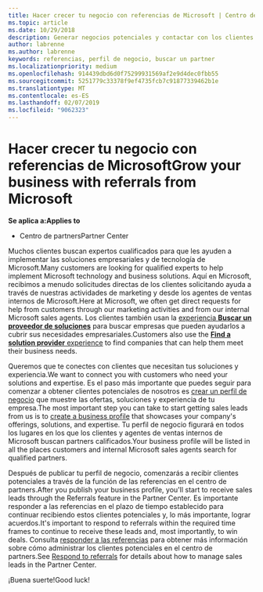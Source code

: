 ```yaml
---
title: Hacer crecer tu negocio con referencias de Microsoft | Centro de partners
ms.topic: article
ms.date: 10/29/2018
description: Generar negocios potenciales y contactar con los clientes que necesitan ayuda para la implementación de soluciones y productos de Microsoft.
author: labrenne
ms.author: labrenne
keywords: referencias, perfil de negocio, buscar un partner
ms.localizationpriority: medium
ms.openlocfilehash: 914439dbd6d0f75299931569af2e9d4dec0fbb55
ms.sourcegitcommit: 5251779c33378f9ef4735fcb7c91877339462b1e
ms.translationtype: MT
ms.contentlocale: es-ES
ms.lasthandoff: 02/07/2019
ms.locfileid: "9062323"
---
```

<!-- FWLink:  https://go.microsoft.com/fwlink/?linkid=849775 (top of page) -->

# <a name="grow-your-business-with-referrals-from-microsoft"></a><span data-ttu-id="1f38a-104">Hacer crecer tu negocio con referencias de Microsoft</span><span class="sxs-lookup"><span data-stu-id="1f38a-104">Grow your business with referrals from Microsoft</span></span>

**<span data-ttu-id="1f38a-105">Se aplica a:</span><span class="sxs-lookup"><span data-stu-id="1f38a-105">Applies to</span></span>**

-  <span data-ttu-id="1f38a-106">Centro de partners</span><span class="sxs-lookup"><span data-stu-id="1f38a-106">Partner Center</span></span>

<span data-ttu-id="1f38a-107">Muchos clientes buscan expertos cualificados para que les ayuden a implementar las soluciones empresariales y de tecnología de Microsoft.</span><span class="sxs-lookup"><span data-stu-id="1f38a-107">Many customers are looking for qualified experts to help implement Microsoft technology and business solutions.</span></span> <span data-ttu-id="1f38a-108">Aquí en Microsoft, recibimos a menudo solicitudes directas de los clientes solicitando ayuda a través de nuestras actividades de marketing y desde los agentes de ventas internos de Microsoft.</span><span class="sxs-lookup"><span data-stu-id="1f38a-108">Here at Microsoft, we often get direct requests for help from customers through our marketing activities and from our internal Microsoft sales agents.</span></span> <span data-ttu-id="1f38a-109">Los clientes también usan la [experiencia **Buscar un proveedor de soluciones**](https://www.microsoft.com/solution-providers/search) para buscar empresas que pueden ayudarlos a cubrir sus necesidades empresariales.</span><span class="sxs-lookup"><span data-stu-id="1f38a-109">Customers also use the [**Find a solution provider** experience](https://www.microsoft.com/solution-providers/search) to find companies that can help them meet their business needs.</span></span> 

<span data-ttu-id="1f38a-110">Queremos que te conectes con clientes que necesitan tus soluciones y experiencia.</span><span class="sxs-lookup"><span data-stu-id="1f38a-110">We want to connect you with customers who need your solutions and expertise.</span></span> <span data-ttu-id="1f38a-111">Es el paso más importante que puedes seguir para comenzar a obtener clientes potenciales de nosotros es [crear un perfil de negocio](create-a-marketing-profile.md) que muestre las ofertas, soluciones y experiencia de tu empresa.</span><span class="sxs-lookup"><span data-stu-id="1f38a-111">The most important step you can take to start getting sales leads from us is to [create a business profile](create-a-marketing-profile.md) that showcases your company's offerings, solutions, and expertise.</span></span> <span data-ttu-id="1f38a-112">Tu perfil de negocio figurará en todos los lugares en los que los clientes y agentes de ventas internos de Microsoft buscan partners calificados.</span><span class="sxs-lookup"><span data-stu-id="1f38a-112">Your business profile will be listed in all the places customers and internal Microsoft sales agents search for qualified partners.</span></span> 

 <span data-ttu-id="1f38a-113">Después de publicar tu perfil de negocio, comenzarás a recibir clientes potenciales a través de la función de las referencias en el centro de partners.</span><span class="sxs-lookup"><span data-stu-id="1f38a-113">After you publish your business profile, you'll start to receive sales leads through the Referrals feature in the Partner Center.</span></span> <span data-ttu-id="1f38a-114">Es importante responder a las referencias en el plazo de tiempo establecido para continuar recibiendo estos clientes potenciales y, lo más importante, lograr acuerdos.</span><span class="sxs-lookup"><span data-stu-id="1f38a-114">It's important to respond to referrals within the required time frames to continue to receive these leads and, most importantly, to win deals.</span></span> <span data-ttu-id="1f38a-115">Consulta [responder a las referencias](responding-to-referrals.md) para obtener más información sobre cómo administrar los clientes potenciales en el centro de partners.</span><span class="sxs-lookup"><span data-stu-id="1f38a-115">See [Respond to referrals](responding-to-referrals.md) for details about how to manage sales leads in the Partner Center.</span></span>  

<span data-ttu-id="1f38a-116">¡Buena suerte!</span><span class="sxs-lookup"><span data-stu-id="1f38a-116">Good luck!</span></span>

<!-- 
*  [Analyze your business profile](analyze-your-marketing-profile.md) Regularly review and optimize your business profile to make sure you’re getting in front of your target customers.
-->
